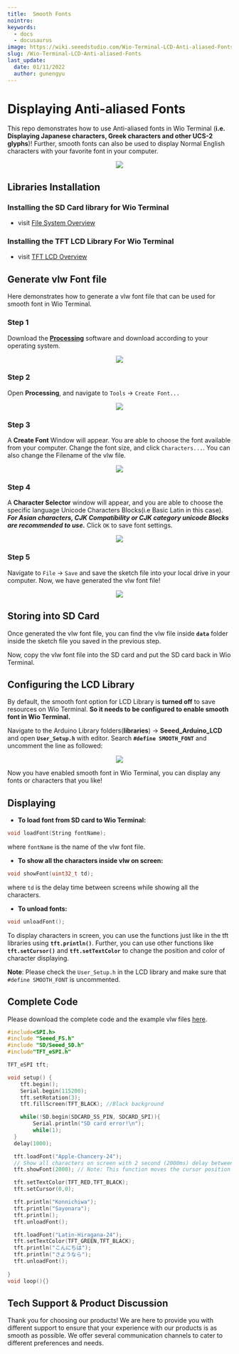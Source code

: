 ```yaml
---
title:  Smooth Fonts
nointro:
keywords:
  - docs
  - docusaurus
image: https://wiki.seeedstudio.com/Wio-Terminal-LCD-Anti-aliased-Fonts./
slug: /Wio-Terminal-LCD-Anti-aliased-Fonts
last_update:
  date: 01/11/2022
  author: gunengyu
---
```

# Displaying Anti-aliased Fonts

This repo demonstrates how to use Anti-aliased fonts in Wio Terminal (**i.e. Displaying Japanese characters, Greek characters and other UCS-2 glyphs**)! Further, smooth fonts can also be used to display Normal English characters with your favorite font in your computer.

<div align="center"><img width={600} src="https://files.seeedstudio.com/wiki/Wio-Terminal/img/20200117131650.gif" /></div>

## Libraries Installation

### Installing the SD Card library for Wio Terminal

- visit [File System Overview](https://wiki.seeedstudio.com/Wio-Terminal-FS-Overview/)

### Installing the TFT LCD Library For Wio Terminal

- visit [TFT LCD Overview](https://wiki.seeedstudio.com/Wio-Terminal-LCD-Overview/)

## Generate vlw Font file

Here demonstrates how to generate a vlw font file that can be used for smooth font in Wio Terminal.

### Step 1

Download the [**Processing**](https://processing.org/) software and download according to your operating system.

<div align="center"><img src="https://files.seeedstudio.com/wiki/Wio-Terminal/img/20200117095509.jpg" /></div>

### Step 2

Open **Processing**, and navigate to `Tools` -> `Create Font...`

<div align="center"><img src="https://files.seeedstudio.com/wiki/Wio-Terminal/img/20200117100029.jpg" /></div>

### Step 3

A **Create Font** Window will appear. You are able to choose the font available from your computer. Change the font size, and click `Characters...`. You can also change the Filename of the vlw file.

<div align="center"><img width={600} src="https://files.seeedstudio.com/wiki/Wio-Terminal/img/20200117100808.jpg" /></div>

### Step 4

A **Character Selector** window will appear, and you are able to choose the specific language Unicode Characters Blocks(i.e Basic Latin in this case). ***For Asian characters, CJK Compatibility or CJK category unicode Blocks are recommended to use.*** Click `OK` to save font settings.

<div align="center"><img width={500} src="https://files.seeedstudio.com/wiki/Wio-Terminal/img/20200117104728.jpg" /></div>

### Step 5

Navigate to `File` -> `Save` and save the sketch file into your local drive in your computer. Now, we have generated the vlw font file!

<div align="center"><img width={500} src="https://files.seeedstudio.com/wiki/Wio-Terminal/img/20200117105224.jpg" /></div>

## Storing into SD Card

Once generated the vlw font file, you can find the vlw file inside **`data`** folder inside the sketch file you saved in the previous step.

Now, copy the vlw font file into the SD card and put the SD card back in Wio Terminal.

## Configuring the LCD Library

By default, the smooth font option for LCD Library is **turned off** to save resources on Wio Terminal. **So it needs to be configured to enable smooth font in Wio Terminal.**

Navigate to the Arduino Library folders(**libraries**) -> **Seeed_Arduino_LCD** and open **`User_Setup.h`** with editor. Search **`#define SMOOTH_FONT`** and uncomment the line as followed:

<div align="center"><img width={500} src="https://files.seeedstudio.com/wiki/Wio-Terminal/img/smoothFont.png" /></div>

Now you have enabled smooth font in Wio Terminal, you can display any fonts or characters that you like!

## Displaying

- **To load font from SD card to Wio Terminal:**

```cpp
void loadFont(String fontName);
```

where `fontName` is the name of the vlw font file.

- **To show all the characters inside vlw on screen:**

```cpp
void showFont(uint32_t td);
```

where `td` is the delay time between screens while showing all the characters.

- **To unload fonts:**

```cpp
void unloadFont();
```

To display characters in screen, you can use the functions just like in the tft libraries using **`tft.println()`**. Further, you can use other functions like **`tft.setCursor()`** and **`tft.setTextColor`** to change the position and color of character displaying.

**Note**: Please check the `User_Setup.h` in the LCD library and make sure that `#define SMOOTH_FONT` is uncommented.

## Complete Code

Please download the complete code and the example vlw files [here](https://files.seeedstudio.com/wiki/Wio-Terminal/res/JanpaneseFonts.zip).

```cpp
#include<SPI.h>
#include "Seeed_FS.h"
#include "SD/Seeed_SD.h"
#include"TFT_eSPI.h"

TFT_eSPI tft;

void setup() {
    tft.begin();
    Serial.begin(115200);
    tft.setRotation(3);
    tft.fillScreen(TFT_BLACK); //Black background

    while(!SD.begin(SDCARD_SS_PIN, SDCARD_SPI)){
        Serial.println("SD card error!\n");
        while(1);
  }
  delay(1000);

  tft.loadFont("Apple-Chancery-24");
  // Show all characters on screen with 2 second (2000ms) delay between screens
  tft.showFont(2000); // Note: This function moves the cursor position!

  tft.setTextColor(TFT_RED,TFT_BLACK);
  tft.setCursor(0,0);

  tft.println("Konnichiwa");
  tft.println("Sayonara");
  tft.println();
  tft.unloadFont();

  tft.loadFont("Latin-Hiragana-24");
  tft.setTextColor(TFT_GREEN,TFT_BLACK);
  tft.println("こんにちは");
  tft.println("さようなら");
  tft.unloadFont();
  
}
void loop(){}
```

## Tech Support & Product Discussion

Thank you for choosing our products! We are here to provide you with different support to ensure that your experience with our products is as smooth as possible. We offer several communication channels to cater to different preferences and needs.

<div class="button_tech_support_container">
<a href="https://forum.seeedstudio.com/" class="button_forum"></a> 
<a href="https://www.seeedstudio.com/contacts" class="button_email"></a>
</div>

<div class="button_tech_support_container">
<a href="https://discord.gg/eWkprNDMU7" class="button_discord"></a> 
<a href="https://github.com/Seeed-Studio/wiki-documents/discussions/69" class="button_discussion"></a>
</div>
